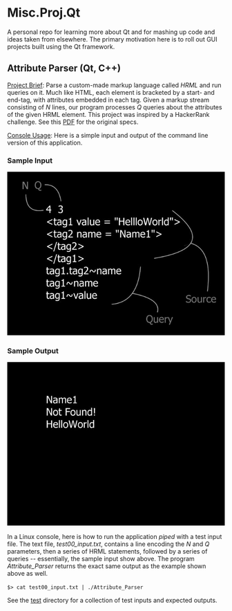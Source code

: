 # Misc.Proj.Qt
A personal repo for learning more about Qt and for mashing up code and ideas taken from elsewhere. The primary motivation here is to roll out GUI projects built using the Qt framework.

## Attribute Parser (Qt, C++)

<ins>Project Brief</ins>: Parse a custom-made markup language called *HRML* and run queries on it. Much like HTML, each element is bracketed by a start- and end-tag, with attributes embedded in each tag. Given a markup stream consisting of *N* lines, our program processes *Q* queries about the attributes of the given HRML element. This project was inspired by a HackerRank challenge. See this [PDF](Attribute_Parser/docs/HR_AP_challenge.pdf) for the original specs.

<ins>Console Usage</ins>: Here is a simple input and output of the command line version of this application.

### Sample Input ###

![](Attribute_Parser/docs/AttributeParser_Img01-640px.jpg)

### Sample Output ###
![](Attribute_Parser/docs/AttributeParser_Img02-640px.jpg)

In a Linux console, here is how to run the application *piped* with a test input file. The text file, *test00_input.txt*, contains a line encoding the *N* and *Q* parameters, then a series of HRML statements, followed by a series of queries -- essentially, the sample input show above. The program *Attribute_Parser* returns the exact same output as the example shown above as well.

`$> cat test00_input.txt | ./Attribute_Parser`

See the [test](https://github.com/csaatechnicalarts/Misc.Proj.Qt/tree/main/Attribute_Parser/test) directory for a collection of test inputs and expected outputs.
